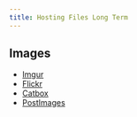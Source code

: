 ```yaml
---
title: Hosting Files Long Term
---
```


## Images

- [Imgur](https://imgur.com/)
- [Flickr](https://www.flickr.com/)
- [Catbox](https://catbox.moe/)
- [PostImages](https://postimages.org/)

